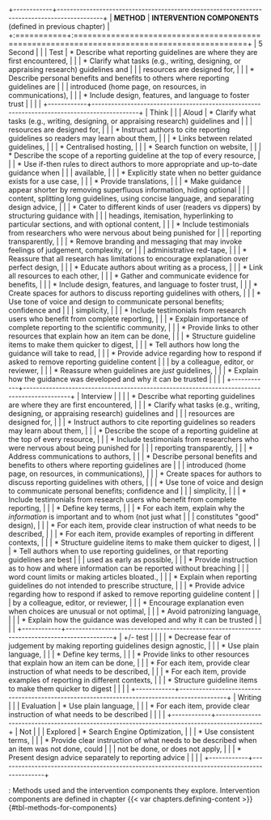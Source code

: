 +------------+--------------------------------------------------------------------------------------------+
| **METHOD** | **INTERVENTION COMPONENTS** (defined in previous chapter)                                  |
+:===========+:===========================================================================================+
| 5 Second   |                                                                                            |
| Test       | * Describe what reporting guidelines are where they are first encountered,                 |
|            | * Clarify what tasks (e.g., writing, designing, or appraising research) guidelines and     |
|            | resources are designed for,                                                                |
|            | * Describe personal benefits and benefits to others where reporting guidelines are         |
|            | introduced (home page, on resources, in communications),                                   |
|            | * Include design, features, and language to foster trust                                   |
|            |                                                                                            |
+------------+--------------------------------------------------------------------------------------------+
| Think      |                                                                                            |
| Aloud      | * Clarify what tasks (e.g., writing, designing, or appraising research) guidelines and     |
|            | resources are designed for,                                                                |
|            | * Instruct authors to cite reporting guidelines so readers may learn about them,           |
|            | * Links between related guidelines,                                                        |
|            | * Centralised hosting,                                                                     |
|            | * Search function on website,                                                              |
|            | * Describe the scope of a reporting guideline at the top of every resource,                |
|            | * Use if-then rules to direct authors to more appropriate and up-to-date guidance when     |
|            | available,                                                                                 |
|            | * Explicitly state when no better guidance exists for a use case,                          |
|            | * Provide translations,                                                                    |
|            | * Make guidance appear shorter by removing superfluous information, hiding optional        |
|            | content, splitting long guidelines, using concise language, and separating design advice,  |
|            | * Cater to different kinds of user (readers vs dippers) by structuring guidance with       |
|            | headings, itemisation, hyperlinking to particular sections, and with optional content,     |
|            | * Include testimonials from researchers who were nervous about being punished for          |
|            | reporting transparently,                                                                   |
|            | * Remove branding and messaging that may invoke feelings of judgement, complexity, or      |
|            | administrative red-tape,                                                                   |
|            | * Reassure that all research has limitations to encourage explanation over perfect design, |
|            | * Educate authors about writing as a process,                                              |
|            | * Link all resources to each other,                                                        |
|            | * Gather and communicate evidence for benefits,                                            |
|            | * Include design, features, and language to foster trust,                                  |
|            | * Create spaces for authors to discuss reporting guidelines with others,                   |
|            | * Use tone of voice and design to communicate personal benefits; confidence and            |
|            | simplicity,                                                                                |
|            | * Include testimonials from research users who benefit from complete reporting,            |
|            | * Explain importance of complete reporting to the scientific community,                    |
|            | * Provide links to other resources that explain how an item can be done,                   |
|            | * Structure guideline items to make them quicker to digest,                                |
|            | * Tell authors how long the guidance will take to read,                                    |
|            | * Provide advice regarding how to respond if asked to remove reporting guideline content   |
|            | by a colleague, editor, or reviewer,                                                       |
|            | * Reassure when guidelines are _just_ guidelines,                                          |
|            | * Explain how the guidance was developed and why it can be trusted                         |
|            |                                                                                            |
+------------+--------------------------------------------------------------------------------------------+
| Interview  |                                                                                            |
|            | * Describe what reporting guidelines are where they are first encountered,                 |
|            | * Clarify what tasks (e.g., writing, designing, or appraising research) guidelines and     |
|            | resources are designed for,                                                                |
|            | * Instruct authors to cite reporting guidelines so readers may learn about them,           |
|            | * Describe the scope of a reporting guideline at the top of every resource,                |
|            | * Include testimonials from researchers who were nervous about being punished for          |
|            | reporting transparently,                                                                   |
|            | * Address communications to authors,                                                       |
|            | * Describe personal benefits and benefits to others where reporting guidelines are         |
|            | introduced (home page, on resources, in communications),                                   |
|            | * Create spaces for authors to discuss reporting guidelines with others,                   |
|            | * Use tone of voice and design to communicate personal benefits; confidence and            |
|            | simplicity,                                                                                |
|            | * Include testimonials from research users who benefit from complete reporting,            |
|            | * Define key terms,                                                                        |
|            | * For each item, explain why the *information* is important and to whom (not just what     |
|            | constitutes "good" design),                                                                |
|            | * For each item, provide clear instruction of what needs to be described,                  |
|            | * For each item, provide examples of reporting in different contexts,                      |
|            | * Structure guideline items to make them quicker to digest,                                |
|            | * Tell authors when to use reporting guidelines, or that reporting guidelines are best     |
|            | used as early as possible,                                                                 |
|            | * Provide instruction as to how and where information can be reported without breaching    |
|            | word count limits or making articles bloated.,                                             |
|            | * Explain when reporting guidelines do not intended to prescribe structure,                |
|            | * Provide advice regarding how to respond if asked to remove reporting guideline content   |
|            | by a colleague, editor, or reviewer,                                                       |
|            | * Encourage explanation even when choices are unusual or not optimal,                      |
|            | * Avoid patronizing language,                                                              |
|            | * Explain how the guidance was developed and why it can be trusted                         |
|            |                                                                                            |
+------------+--------------------------------------------------------------------------------------------+
| +/- test   |                                                                                            |
|            | * Decrease fear of judgement by making reporting guidelines design agnostic,               |
|            | * Use plain language,                                                                      |
|            | * Define key terms,                                                                        |
|            | * Provide links to other resources that explain how an item can be done,                   |
|            | * For each item, provide clear instruction of what needs to be described,                  |
|            | * For each item, provide examples of reporting in different contexts,                      |
|            | * Structure guideline items to make them quicker to digest                                 |
|            |                                                                                            |
+------------+--------------------------------------------------------------------------------------------+
| Writing    |                                                                                            |
| Evaluation | * Use plain language,                                                                      |
|            | * For each item, provide clear instruction of what needs to be described                   |
|            |                                                                                            |
+------------+--------------------------------------------------------------------------------------------+
| Not        |                                                                                            |
| Explored   | * Search Engine Optimization,                                                              |
|            | * Use consistent terms,                                                                    |
|            | * Provide clear instruction of what needs to be described when an item was not done, could |
|            | not be done, or does not apply,                                                            |
|            | * Present design advice separately to reporting advice                                     |
|            |                                                                                            |
+------------+--------------------------------------------------------------------------------------------+

: Methods used and the intervention components they explore. Intervention components are defined in chapter {{< var chapters.defining-content >}} {#tbl-methods-for-components}
